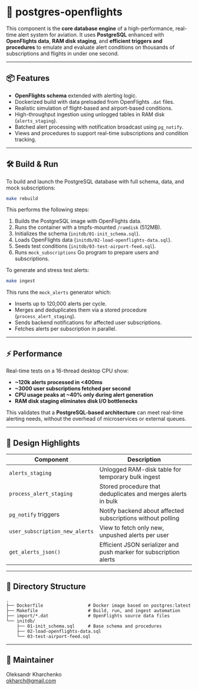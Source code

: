 # 🚀 postgres-openflights

This component is the **core database engine** of a high-performance, real-time alert system for aviation. It uses **PostgreSQL** enhanced with **OpenFlights data**, **RAM disk staging**, and **efficient triggers and procedures** to emulate and evaluate alert conditions on thousands of subscriptions and flights in under one second.

---

## 📦 Features

- **OpenFlights schema** extended with alerting logic.
- Dockerized build with data preloaded from OpenFlights `.dat` files.
- Realistic simulation of flight-based and airport-based conditions.
- High-throughput ingestion using unlogged tables in RAM disk (`alerts_staging`).
- Batched alert processing with notification broadcast using `pg_notify`.
- Views and procedures to support real-time subscriptions and condition tracking.

---

## 🛠️ Build & Run

To build and launch the PostgreSQL database with full schema, data, and mock subscriptions:

```bash
make rebuild
```

This performs the following steps:

1. Builds the PostgreSQL image with OpenFlights data.
2. Runs the container with a tmpfs-mounted `/ramdisk` (512MB).
3. Initializes the schema (`initdb/01-init_schema.sql`).
4. Loads OpenFlights data (`initdb/02-load-openflights-data.sql`).
5. Seeds test conditions (`initdb/03-test-airport-feed.sql`).
6. Runs `mock_subscriptions` Go program to prepare users and subscriptions.

To generate and stress test alerts:

```bash
make ingest
```

This runs the `mock_alerts` generator which:
- Inserts up to 120,000 alerts per cycle.
- Merges and deduplicates them via a stored procedure (`process_alert_staging`).
- Sends backend notifications for affected user subscriptions.
- Fetches alerts per subscription in parallel.

---

## ⚡ Performance

Real-time tests on a 16-thread desktop CPU show:

- **~120k alerts processed in <400ms**
- **~3000 user subscriptions fetched per second**
- **CPU usage peaks at ~40% only during alert generation**
- **RAM disk staging eliminates disk I/O bottlenecks**

This validates that a **PostgreSQL-based architecture** can meet real-time alerting needs, without the overhead of microservices or external queues.

---

## 🧠 Design Highlights

| Component               | Description                                                                 |
|------------------------|-----------------------------------------------------------------------------|
| `alerts_staging`       | Unlogged RAM-disk table for temporary bulk ingest                           |
| `process_alert_staging`| Stored procedure that deduplicates and merges alerts in bulk                |
| `pg_notify` triggers   | Notify backend about affected subscriptions without polling                 |
| `user_subscription_new_alerts` | View to fetch only new, unpushed alerts per user                    |
| `get_alerts_json()`    | Efficient JSON serializer and push marker for subscription alerts           |

---

## 📂 Directory Structure

```text
.
├── Dockerfile                 # Docker image based on postgres:latest
├── Makefile                   # Build, run, and ingest automation
├── import/*.dat               # OpenFlights source data files
└── initdb/
    ├── 01-init_schema.sql     # Base schema and procedures
    ├── 02-load-openflights-data.sql
    └── 03-test-airport-feed.sql
```

---

## 📧 Maintainer

Oleksandr Kharchenko  
[okharch@gmail.com](mailto:okharch@gmail.com)
